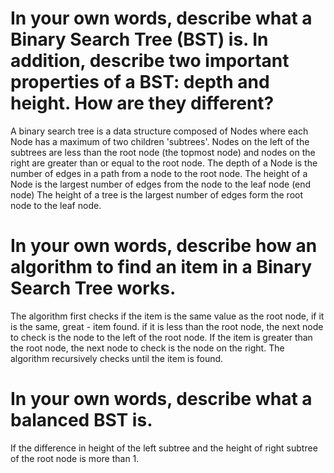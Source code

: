 # In your own words, describe what a Binary Search Tree (BST) is. In addition, describe two important properties of a BST: depth and height. How are they different?
A binary search tree is a data structure composed of Nodes where each Node has a maximum of two children 'subtrees'. 
Nodes on the left of the subtrees are less than the root node (the topmost node) and nodes on the right are greater than or equal to the root node.
The depth of a Node is the number of edges in a path from a node to the root node. 
The height of a Node is the largest number of edges from the node to the leaf node (end node) 
The height of a tree is the largest number of edges form the root node to the leaf node. 

# In your own words, describe how an algorithm to find an item in a Binary Search Tree works.
The algorithm first checks if the item is the same value as the root node, if it is the same, great - item found. 
if it is less than the root node, the next node to check is the node to the left of the root node. 
If the item is greater than the root node, the next node to check is the node on the right. 
The algorithm recursively checks until the item is found.

# In your own words, describe what a balanced BST is.
If the difference in height of the left subtree and the height of right subtree of the root node is more than 1. 
